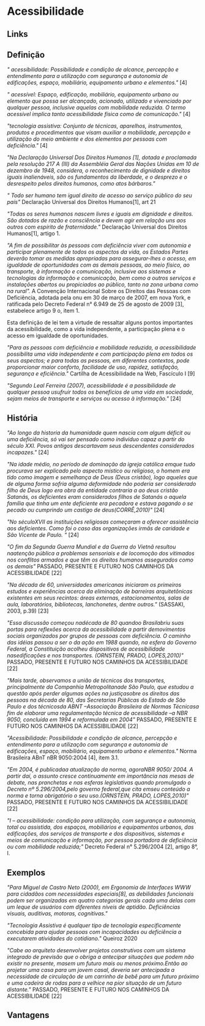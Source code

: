 # Acessibilidade

## Links


## Definição

*" acessibilidade: Possibilidade e condição de alcance, percepção e entendimento para a utilização com segurança e autonomia de edificações, espaço, mobiliário, equipamento urbano e elementos."* [4]

*" acessível: Espaço, edificação, mobiliário, equipamento urbano ou elemento que possa ser alcançado, acionado,  utilizado  e  vivenciado  por  qualquer  pessoa,  inclusive  aquelas  com  mobilidade  reduzida.  O  termo  acessível implica tanto acessibilidade física como de comunicação."* [4]

*"tecnologia   assistiva:  Conjunto  de  técnicas,  aparelhos,  instrumentos,  produtos  e  procedimentos  que  visam  auxiliar  a  mobilidade,  percepção  e  utilização  do  meio  ambiente  e  dos  elementos  por  pessoas  com  deficiência."* [4]

*"Na Declaração Universal Dos Direitos Humanos [1], dotada e proclamada pela resolução 217 A (III) da Assembléia Geral das Nações Unidas em 10 de dezembro de 1948, considera, o reconhecimento de dignidade e direitos iguais inalienáveis, são os fundamentos da liberdade, e o desprezo e o desrespeito pelos direitos humanos, como atos bárbaros."*

*" Todo ser humano tem igual direito de acesso ao serviço público do seu país"* Declaração Universal dos Direitos Humanos[1], art 21

*"Todas os seres humanos nascem livres e iguais em dignidade e direitos. São dotados de razão e consciência e devem agir em relação uns aos outros com espírito de fraternidade."* Declaração Universal dos Direitos Humanos[1], artigo 1.

*"A fim de possibilitar às pessoas com deficiência viver com autonomia e participar plenamente de todos os aspectos da vida, os Estados Partes deverão tomar as medidas apropriadas para assegurar-lhes o acesso, em igualdade de oportunidades com as demais pessoas, ao meio físico, ao transporte, à informação e comunicação, inclusive aos sistemas e tecnologias da informação e comunicação, bem como a outros serviços e instalações abertos ou propiciados ao público, tanto na zona urbana como na rural".* A Convenção Internacional Sobre os Direitos das Pessoas com Deficiência, adotada pela onu em 30 de março de 2007, em nova York, e ratificada pelo Decreto Federal n° 6.949 de 25 de agosto de 2009 [3], estabelece artigo 9 o, item 1.

Esta definição de lei tem a virtude de ressaltar alguns pontos importantes da acessibilidade, como a vida independente, a participação plena e o acesso em igualdade de oportunidades.


*"Para as pessoas com deficiência e mobilidade reduzida, a acessibilidade possibilita uma vida independente e com participação plena em todos os seus aspectos; e para todas as pessoas, em  diferentes  contextos,  pode  proporcionar  maior  conforto,  facilidade  de  uso,  rapidez, satisfação, segurança e eficiência."* Cartilha de Acessibilidade na Web, Fascículo I [9]

*"Segundo  Leal  Ferreira  (2007),  acessibilidade  é  a  possibilidade  de  qualquer pessoa  usufruir  todos  os  benefícios  de  uma  vida  em  sociedade,  sejam  meios  de transporte e serviços ou acesso à informação."* [24]

## História

*"Ao  longo  da  historia  da  humanidade  quem  nascia  com  algum  déficit  ou  uma deficiência,  só  vai  ser  pensado  como  individuo  capaz  a  partir  do  século  XXI.  Povos antigos descartavam seus descendentes considerados incapazes."* [24]


*"Na idade médio, no período  de  dominação  da  igreja  católica  emque  tudo  procurava  ser  explicado pelo  aspecto  místico  ou  religioso,  o  homem  era  tido  como  imagem  e  semelhança  de Deus (Deus cristão), logo aqueles que de  alguma forma sofria alguma deformidade não poderia  ser  considerado  filho  de  Deus  logo  era  obra  da  entidade  contraria  a  ao  deus cristão Satanás, os deficientes eram considerados filhos de Satanás o aquela família que tinha  um  ente  deficiente  era  pecadora  e  estava  pagando  o  se  pecado  ou  cumprindo  um castigo de deus(CORRÊ,2010)"* [24]

*"No  séculoXVII  as  instituições  religiosas  começaram  a  oferecer  assistência  aos deficientes. Como foi o caso das organizações irmãs de caridade e São Vicente de Paulo. "* [24]

*"O fim  da  Segunda  Guerra  Mundial  e  da  Guerra  do  Vietnã  resultou  naatenção  pública  a  problemas  sensoriais  e  de  locomoção  dos  vitimados  nos conflitos  armados  e  que  têm  os  direitos  humanos  assegurados  como  os demais"* PASSADO, PRESENTE E FUTURO NOS CAMINHOS DA ACESSIBILIDADE [22]

*"Na década de 60, universidades americanas iniciaram os primeiros estudos e experiências acerca da eliminação de barreiras arquitetônicas existentes em seus recintos: áreas externas, estacionamentos, salas de aula, laboratórios, bibliotecas, lanchonetes, dentre outros."* (SASSAKI, 2003, p.39) [23]

*"Essa  discussão  começou  nadécada  de  80 quandoo  Brasilabriu  suas portas  para  reflexões  acerca  da  acessibilidade a  partir  demovimentos  sociais organizados  por  grupos  de  pessoas  com  deficiência.  O  caminho  das  idéias passou  a  ser o da  ação  em  1988  quando,  na  esfera  do  Governo  Federal, a Constituição  acolheu  dispositivos  de  acessibilidade  nasedificações  e  nos transportes. (ORNSTEIN, PRADO, LOPES,2010)"* PASSADO, PRESENTE E FUTURO NOS CAMINHOS DA ACESSIBILIDADE [22]

*"Mais   tarde, observamos a união   de   técnicos   dos   transportes, principalmente  da  Companhia  Metropolitanade  São  Paulo, que estudou a questão  após perder  algumas  ações na  justiçasobre  os  direitos  das  pessoas na década  de  80, das  Secretarias  Públicas  do  Estado  de  São  Paulo e  dos técnicosda  ABNT –Associação  Brasileira  de  Normas  Técnicasa  fim  de elaborar   uma   regulamentação   técnica   de   acessibilidade –a   NBR   9050, concluída em 1994 e reformulada em 2004"* PASSADO, PRESENTE E FUTURO NOS CAMINHOS DA ACESSIBILIDADE [22]

*"Acessibilidade: Possibilidade e condição de alcance, percepção e entendimento para a utilização com segurança e autonomia de edificações, espaço, mobiliário, equipamento urbano e elementos."* Norma Brasileira ABnT nBR 9050:2004 [4], item 3.1.

*"Em 2004, é publicadaa atualização da norma, agoraNBR 9050/ 2004. A partir  daí,  o  assunto  cresce continuamente  em  importância  nas  mesas  de debate,  nas  pranchetas  e  nas  esferas  legislativas  quando  promulgado  o Decreto  nº  5.296/2004,pelo  governo  federal,que  cita emseu  conteúdo  a norma e torna obrigatório o seu uso.(ORNSTEIN, PRADO, LOPES,2010)"* PASSADO, PRESENTE E FUTURO NOS CAMINHOS DA ACESSIBILIDADE [22]

*"I – acessibilidade: condição para utilização, com segurança e autonomia, total ou assistida, dos espaços, mobiliários e equipamentos urbanos, das edificações, dos serviços de transporte e dos dispositivos, sistemas e meios de comunicação e informação, por pessoa portadora de deficiência ou com mobilidade reduzida;"* Decreto Federal n° 5.296/2004 [2], artigo 8°, I.

## Exemplos

*"Para Miguel de Castro Neto (2000), em Ergonomia de Interfaces WWW para cidadãos com necessidades especiais[8], as debilidades funcionais podem ser organizadas em quatro categorias gerais cada uma delas com um leque de usuários com diferentes níveis de aptidão. Deficiências visuais, auditivas, motoras, cognitivas."*

*"Tecnologia Assistiva é qualquer tipo de tecnologia especificamente concebida para ajudar pessoas com incapacidades ou deficiência a executarem atividades do cotidiano."* Queiroz 2020

*"Cabe  ao  arquiteto  desenvolver  projetos  construtivos com um sistema integrado de previsão que o obriga a antecipar situações que podem  não  existir  no  presente,  masem um  futuro  mais  ou  menos  próximo.Então  ao  projetar  uma  casa  para  um  jovem  casal,  deveria  ser  antecipada  a necessidade  de  circulação  de  um  carrinho  de  bebê  para  um  futuro  próximo  e uma  cadeira  de  rodas  para  a  velhice  na  pior  situação  de  um  futuro  distante."* PASSADO, PRESENTE E FUTURO NOS CAMINHOS DA ACESSIBILIDADE [22]

## Vantagens


